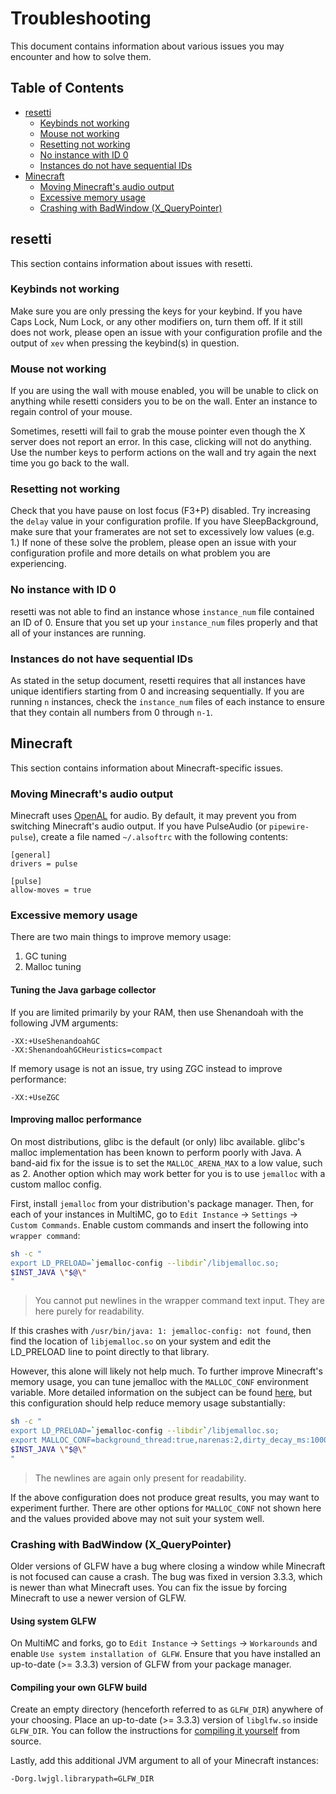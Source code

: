 # Troubleshooting

This document contains information about various issues you may encounter and
how to solve them.

## Table of Contents

- [resetti](#resetti)
  - [Keybinds not working](#keybinds-not-working)
  - [Mouse not working](#mouse-not-working)
  - [Resetting not working](#resetting-not-working)
  - [No instance with ID 0](#no-instance-with-id-0)
  - [Instances do not have sequential IDs](#instances-do-not-have-sequential-ids)
- [Minecraft](#minecraft)
  - [Moving Minecraft's audio output](#moving-minecrafts-audio-output)
  - [Excessive memory usage](#excessive-memory-usage)
  - [Crashing with BadWindow (X_QueryPointer)](#crashing-with-badwindow-x_querypointer)

## resetti

This section contains information about issues with resetti.

### Keybinds not working

Make sure you are only pressing the keys for your keybind. If you have Caps
Lock, Num Lock, or any other modifiers on, turn them off. If it still does not
work, please open an issue with your configuration profile and the output of
`xev` when pressing the keybind(s) in question.

### Mouse not working

If you are using the wall with mouse enabled, you will be unable to click on
anything while resetti considers you to be on the wall. Enter an instance to
regain control of your mouse.

Sometimes, resetti will fail to grab the mouse pointer even though the X server
does not report an error. In this case, clicking will not do anything. Use the
number keys to perform actions on the wall and try again the next time you go
back to the wall.

### Resetting not working

Check that you have pause on lost focus (F3+P) disabled. Try increasing the
`delay` value in your configuration profile. If you have SleepBackground, make
sure that your framerates are not set to excessively low values (e.g. 1.) If
none of these solve the problem, please open an issue with your configuration
profile and more details on what problem you are experiencing.

### No instance with ID 0

resetti was not able to find an instance whose `instance_num` file contained an
ID of 0. Ensure that you set up your `instance_num` files properly and that all
of your instances are running.

### Instances do not have sequential IDs

As stated in the setup document, resetti requires that all instances have unique
identifiers starting from 0 and increasing sequentially. If you are running `n`
instances, check the `instance_num` files of each instance to ensure that they
contain all numbers from 0 through `n-1`.

## Minecraft

This section contains information about Minecraft-specific issues.

### Moving Minecraft's audio output

Minecraft uses [OpenAL](https://www.openal.org/) for audio. By default, it may
prevent you from switching Minecraft's audio output. If you have PulseAudio
(or `pipewire-pulse`), create a file named `~/.alsoftrc` with the following
contents:

```
[general]
drivers = pulse

[pulse]
allow-moves = true
```

### Excessive memory usage

There are two main things to improve memory usage:
1. GC tuning
2. Malloc tuning

#### Tuning the Java garbage collector

If you are limited primarily by your RAM, then use Shenandoah with the following
JVM arguments:

```
-XX:+UseShenandoahGC
-XX:ShenandoahGCHeuristics=compact
```

If memory usage is not an issue, try using ZGC instead to improve performance:

```
-XX:+UseZGC
```

#### Improving malloc performance

On most distributions, glibc is the default (or only) libc available. glibc's
malloc implementation has been known to perform poorly with Java. A band-aid
fix for the issue is to set the `MALLOC_ARENA_MAX` to a low value, such as 2.
Another option which may work better for you is to use `jemalloc` with a custom
malloc config.

First, install `jemalloc` from your distribution's package manager. Then, for
each of your instances in MultiMC, go to `Edit Instance` -> `Settings` ->
`Custom Commands`. Enable custom commands and insert the following into
`wrapper command`:

```sh
sh -c "
export LD_PRELOAD=`jemalloc-config --libdir`/libjemalloc.so;
$INST_JAVA \"$@\"
"
```

> You cannot put newlines in the wrapper command text input. They are here
> purely for readability.

If this crashes with `/usr/bin/java: 1: jemalloc-config: not found`, then find
the location of `libjemalloc.so` on your system and edit the LD_PRELOAD line
to point directly to that library.

However, this alone will likely not help much. To further improve Minecraft's
memory usage, you can tune jemalloc with the `MALLOC_CONF` environment variable.
More detailed information on the subject can be found [here](https://github.com/jemalloc/jemalloc/blob/dev/TUNING.md),
but this configuration should help reduce memory usage substantially:

```sh
sh -c "
export LD_PRELOAD=`jemalloc-config --libdir`/libjemalloc.so;
export MALLOC_CONF=background_thread:true,narenas:2,dirty_decay_ms:10000,muzzy_decay_ms:10000;
$INST_JAVA \"$@\"
"
```

> The newlines are again only present for readability.

If the above configuration does not produce great results, you may want to
experiment further. There are other options for `MALLOC_CONF` not shown here
and the values provided above may not suit your system well.

### Crashing with BadWindow (X_QueryPointer)

Older versions of GLFW have a bug where closing a window while Minecraft is
not focused can cause a crash. The bug was fixed in version 3.3.3, which is
newer than what Minecraft uses. You can fix the issue by forcing Minecraft to
use a newer version of GLFW.

#### Using system GLFW

On MultiMC and forks, go to `Edit Instance` -> `Settings` -> `Workarounds` and
enable `Use system installation of GLFW`. Ensure that you have installed an
up-to-date (>= 3.3.3) version of GLFW from your package manager.

#### Compiling your own GLFW build

Create an empty directory (henceforth referred to as `GLFW_DIR`) anywhere of
your choosing. Place an up-to-date (>= 3.3.3) version of `libglfw.so` inside
`GLFW_DIR`. You can follow the instructions for [compiling it yourself](https://https://www.glfw.org/docs/latest/compile.html)
from source.

Lastly, add this additional JVM argument to all of your Minecraft instances:

```
-Dorg.lwjgl.librarypath=GLFW_DIR
```
